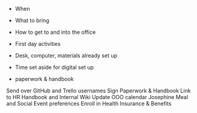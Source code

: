 
- When
- What to bring
- How to get to and into the office
- First day activities



- Desk, computer, materials already set up
- Time set aside for digital set up
- paperwork & handbook

Send over GitHub and Trello usernames
Sign Paperwork & Handbook
Link to HR Handbook and Internal Wiki
Update OOO calendar
Josephine Meal and Social Event preferences
Enroll in Health Insurance & Benefits
